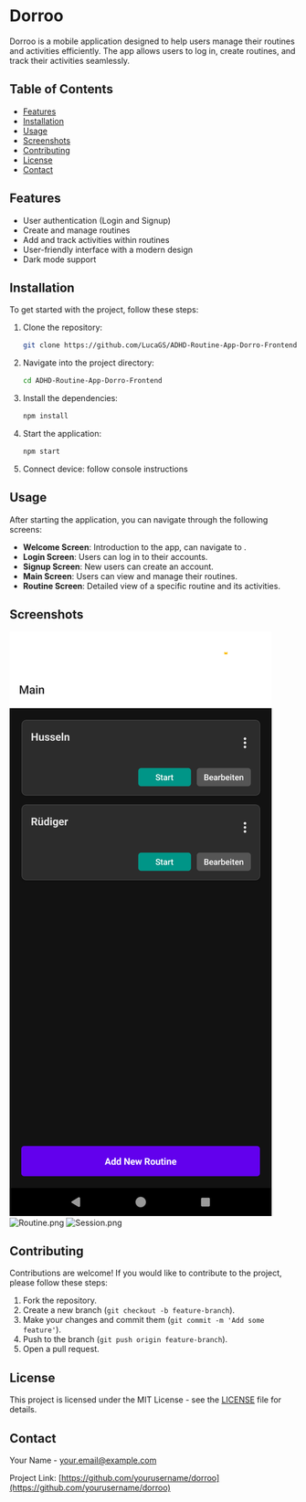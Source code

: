 # Dorroo

Dorroo is a mobile application designed to help users manage their routines and activities efficiently. The app allows users to log in, create routines, and track their activities seamlessly.

## Table of Contents

- [Features](#features)
- [Installation](#installation)
- [Usage](#usage)
- [Screenshots](#screenshots)
- [Contributing](#contributing)
- [License](#license)
- [Contact](#contact)

## Features

- User authentication (Login and Signup)
- Create and manage routines
- Add and track activities within routines
- User-friendly interface with a modern design
- Dark mode support

## Installation

To get started with the project, follow these steps:

1. Clone the repository:
   ```bash
   git clone https://github.com/LucaGS/ADHD-Routine-App-Dorro-Frontend.git
   ```

2. Navigate into the project directory:
   ```bash
   cd ADHD-Routine-App-Dorro-Frontend
   ```

3. Install the dependencies:
   ```bash
   npm install
   ```

4. Start the application:
   ```bash
   npm start
   ```
4. Connect device:
  follow console instructions

## Usage

After starting the application, you can navigate through the following screens:

- **Welcome Screen**: Introduction to the app, can navigate to .
- **Login Screen**: Users can log in to their accounts.
- **Signup Screen**: New users can create an account.
- **Main Screen**: Users can view and manage their routines.
- **Routine Screen**: Detailed view of a specific routine and its activities.

## Screenshots

![Main Screen](./assets/Main.png)
![Routine.png](./assets/screenshots/Rotuine.png)
![Session.png](./assets/screenshots/Session.png)

## Contributing

Contributions are welcome! If you would like to contribute to the project, please follow these steps:

1. Fork the repository.
2. Create a new branch (`git checkout -b feature-branch`).
3. Make your changes and commit them (`git commit -m 'Add some feature'`).
4. Push to the branch (`git push origin feature-branch`).
5. Open a pull request.

## License

This project is licensed under the MIT License - see the [LICENSE](LICENSE) file for details.

## Contact

Your Name - [your.email@example.com](mailto:your.email@example.com)

Project Link: [https://github.com/yourusername/dorroo](https://github.com/yourusername/dorroo)
